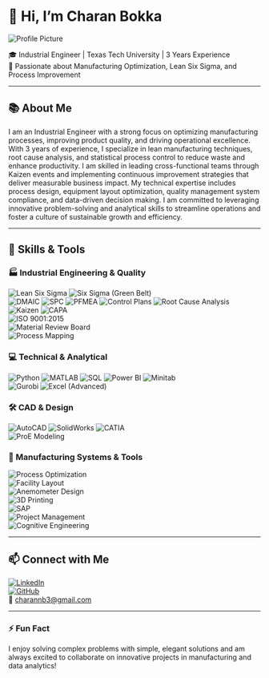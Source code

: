 # 👋 Hi, I’m Charan Bokka

![Profile Picture](https://cbsmn.com/wp-content/uploads/2020/08/AdobeStock_277264567-2-2-scaled.jpeg)  

🎓 Industrial Engineer | Texas Tech University | 3 Years Experience  
🚀 Passionate about Manufacturing Optimization, Lean Six Sigma, and Process Improvement  

---

## 📚 About Me  
I am an Industrial Engineer with a strong focus on optimizing manufacturing processes, improving product quality, and driving operational excellence. With 3 years of experience, I specialize in lean manufacturing techniques, root cause analysis, and statistical process control to reduce waste and enhance productivity. I am skilled in leading cross-functional teams through Kaizen events and implementing continuous improvement strategies that deliver measurable business impact. My technical expertise includes process design, equipment layout optimization, quality management system compliance, and data-driven decision making. I am committed to leveraging innovative problem-solving and analytical skills to streamline operations and foster a culture of sustainable growth and efficiency.

---

## 🔧 Skills & Tools

### 🏭 Industrial Engineering & Quality  
![Lean Six Sigma](https://img.shields.io/badge/Lean_Six_Sigma-009933?style=flat&logo=lean&logoColor=white) 
![Six Sigma (Green Belt)](https://img.shields.io/badge/Six_Sigma_Green_Belt-00A878?style=flat)  
![DMAIC](https://img.shields.io/badge/DMAIC-FF6600?style=flat) 
![SPC](https://img.shields.io/badge/SPC-007ACC?style=flat) 
![PFMEA](https://img.shields.io/badge/PFMEA-3F51B5?style=flat) 
![Control Plans](https://img.shields.io/badge/Control_Plans-1976D2?style=flat) 
![Root Cause Analysis](https://img.shields.io/badge/Root_Cause_Analysis-5C5CFF?style=flat) 
![Kaizen](https://img.shields.io/badge/Kaizen-009688?style=flat) 
![CAPA](https://img.shields.io/badge/CAPA-512DA8?style=flat)  
![ISO 9001:2015](https://img.shields.io/badge/ISO_9001:2015-607D8B?style=flat)  
![Material Review Board](https://img.shields.io/badge/MRB-4CAF50?style=flat)  
![Process Mapping](https://img.shields.io/badge/Process_Mapping-8D6E63?style=flat)

### 💻 Technical & Analytical  
![Python](https://img.shields.io/badge/Python-3776AB?style=flat&logo=python&logoColor=white) 
![MATLAB](https://img.shields.io/badge/MATLAB-F47F20?style=flat&logo=matlab&logoColor=white) 
![SQL](https://img.shields.io/badge/SQL-4479A1?style=flat&logo=postgresql&logoColor=white) 
![Power BI](https://img.shields.io/badge/Power_BI-F2C811?style=flat&logo=microsoft-powerbi&logoColor=black) 
![Minitab](https://img.shields.io/badge/Minitab-00BFFF?style=flat)  
![Gurobi](https://img.shields.io/badge/Gurobi-E41B17?style=flat) 
![Excel (Advanced)](https://img.shields.io/badge/Excel_Advanced-217346?style=flat&logo=microsoft-excel&logoColor=white)

### 🛠️ CAD & Design  
![AutoCAD](https://img.shields.io/badge/AutoCAD-E34F26?style=flat&logo=autodesk&logoColor=white) 
![SolidWorks](https://img.shields.io/badge/SolidWorks-1E90FF?style=flat&logo=solidworks&logoColor=white) 
![CATIA](https://img.shields.io/badge/CATIA-27338E?style=flat)  
![ProE Modeling](https://img.shields.io/badge/ProE_Modeling-556B2F?style=flat)

### 🧰 Manufacturing Systems & Tools  
![Process Optimization](https://img.shields.io/badge/Process_Optimization-3CB371?style=flat)  
![Facility Layout](https://img.shields.io/badge/Facility_Layout-795548?style=flat)  
![Anemometer Design](https://img.shields.io/badge/Anemometer_Design-2196F3?style=flat)  
![3D Printing](https://img.shields.io/badge/3D_Printing-FF5722?style=flat)  
![SAP](https://img.shields.io/badge/SAP-0FAAFF?style=flat&logo=sap&logoColor=white)  
![Project Management](https://img.shields.io/badge/Project_Management-FFA000?style=flat)  
![Cognitive Engineering](https://img.shields.io/badge/Cognitive_Engineering-7B1FA2?style=flat)


---

## 📫 Connect with Me  
[![LinkedIn](https://img.shields.io/badge/LinkedIn-0A66C2?style=flat&logo=linkedin&logoColor=white)](https://linkedin.com/in/charan28)  
[![GitHub](https://img.shields.io/badge/GitHub-181717?style=flat&logo=github&logoColor=white)](https://github.com/Charanb03)  
📧 charannb3@gmail.com  

---

### ⚡ Fun Fact  
I enjoy solving complex problems with simple, elegant solutions and am always excited to collaborate on innovative projects in manufacturing and data analytics!
